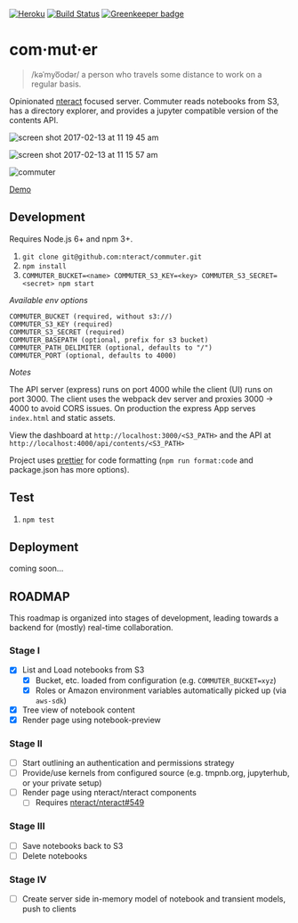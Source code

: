 [![Heroku](https://heroku-badge.herokuapp.com/?app=nteract-commuter&svg=1)](https://nteract-commuter.herokuapp.com/)
[![Build Status](https://travis-ci.org/nteract/commuter.svg?branch=master)](https://travis-ci.org/nteract/commuter)
[![Greenkeeper badge](https://badges.greenkeeper.io/nteract/commuter.svg)](https://greenkeeper.io/)


# com·mut·er

> /kəˈmyo͞odər/
> a person who travels some distance to work on a regular basis.

Opinionated [nteract](https://nteract.io) focused server. Commuter reads notebooks from S3, has a directory explorer, and provides a jupyter compatible version of the contents API.

![screen shot 2017-02-13 at 11 19 45 am](https://cloud.githubusercontent.com/assets/146449/22899082/6efa3ddc-f1de-11e6-98f7-596bdda382ad.png)

![screen shot 2017-02-13 at 11 15 57 am](https://cloud.githubusercontent.com/assets/146449/22898931/f272a740-f1dd-11e6-877f-551a1bdb01fa.png)

![commuter](https://cloud.githubusercontent.com/assets/836375/23089382/e330effa-f53c-11e6-85d0-7561ccdbe163.gif)

[Demo](https://nteract-commuter.herokuapp.com/)

## Development
Requires Node.js 6+ and npm 3+.

1. `git clone git@github.com:nteract/commuter.git`
1. `npm install`
1. `COMMUTER_BUCKET=<name> COMMUTER_S3_KEY=<key> COMMUTER_S3_SECRET=<secret> npm start`

*Available env options*

```
COMMUTER_BUCKET (required, without s3://)
COMMUTER_S3_KEY (required)
COMMUTER_S3_SECRET (required)
COMMUTER_BASEPATH (optional, prefix for s3 bucket)
COMMUTER_PATH_DELIMITER (optional, defaults to "/")
COMMUTER_PORT (optional, defaults to 4000)
```

*Notes*

The API server (express) runs on port 4000 while the client (UI) runs on port 3000. The client uses the webpack dev server and proxies 3000 -> 4000 to avoid CORS issues. On production the express App serves `index.html` and static assets.

View the dashboard at `http://localhost:3000/<S3_PATH>` and the API at `http://localhost:4000/api/contents/<S3_PATH>`

Project uses [prettier](https://github.com/jlongster/prettier) for code formatting (`npm run format:code` and package.json has more options).

## Test
1. `npm test`

## Deployment

coming soon...

## ROADMAP

This roadmap is organized into stages of development, leading towards a backend for (mostly) real-time collaboration.

### Stage I

- [x] List and Load notebooks from S3
  - [x] Bucket, etc. loaded from configuration (e.g. `COMMUTER_BUCKET=xyz`)
  - [x] Roles or Amazon environment variables automatically picked up (via `aws-sdk`)
- [x] Tree view of notebook content
- [x] Render page using notebook-preview

### Stage II

- [ ] Start outlining an authentication and permissions strategy
- [ ] Provide/use kernels from configured source (e.g. tmpnb.org, jupyterhub, or your private setup)
- [ ] Render page using nteract/nteract components
  - [ ] Requires [nteract/nteract#549](https://github.com/nteract/nteract/issues/549)

### Stage III

- [ ] Save notebooks back to S3
- [ ] Delete notebooks

### Stage IV

- [ ] Create server side in-memory model of notebook and transient models, push to clients
